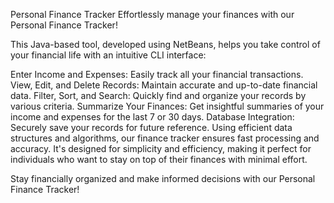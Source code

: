 Personal Finance Tracker
Effortlessly manage your finances with our Personal Finance Tracker!

This Java-based tool, developed using NetBeans, helps you take control of your financial life with an intuitive CLI interface:

Enter Income and Expenses: Easily track all your financial transactions.
View, Edit, and Delete Records: Maintain accurate and up-to-date financial data.
Filter, Sort, and Search: Quickly find and organize your records by various criteria.
Summarize Your Finances: Get insightful summaries of your income and expenses for the last 7 or 30 days.
Database Integration: Securely save your records for future reference.
Using efficient data structures and algorithms, our finance tracker ensures fast processing and accuracy. It's designed for simplicity and efficiency, making it perfect for individuals who want to stay on top of their finances with minimal effort.

Stay financially organized and make informed decisions with our Personal Finance Tracker!
